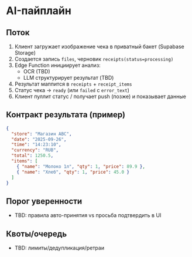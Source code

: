 # AI-пайплайн

## Поток

1. Клиент загружает изображение чека в приватный бакет (Supabase Storage)
2. Создается запись `files`, черновик `receipts(status=processing)`
3. Edge Function инициирует анализ:
   - OCR (TBD)
   - LLM структурирует результат (TBD)
4. Результат маппится в `receipts` + `receipt_items`
5. Статус чека -> `ready` (или `failed` с `error_text`)
6. Клиент пуллит статус / получает push (позже) и показывает данные

## Контракт результата (пример)

```json
{
  "store": "Магазин ABC",
  "date": "2025-09-26",
  "time": "14:23:10",
  "currency": "RUB",
  "total": 1250.5,
  "items": [
    { "name": "Молоко 1л", "qty": 1, "price": 89.9 },
    { "name": "Хлеб", "qty": 1, "price": 45.0 }
  ]
}
```

## Порог уверенности

- TBD: правила авто-принятия vs просьба подтвердить в UI

## Квоты/очередь

- TBD: лимиты/дедупликация/ретраи
